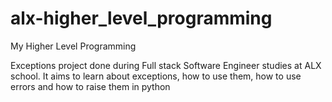 # alx-higher_level_programming
My Higher Level Programming

Exceptions project done during Full stack Software Engineer studies at ALX school.
It aims to learn about exceptions, how to use them, how to use errors and how to raise them in python 

